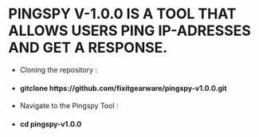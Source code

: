 # PINGSPY V-1.0.0 IS A TOOL THAT ALLOWS USERS PING IP-ADRESSES AND GET A RESPONSE.


- Cloning the repository :

- <h4>gitclone https://github.com/fixitgearware/pingspy-v1.0.0.git </h4>

- Navigate to the Pingspy Tool :

- <h4>cd pingspy-v1.0.0 </h4>
